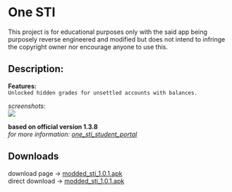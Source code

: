 # One STI
This project is for educational purposes only with the said app being purposely reverse engineered and modified but does not intend to infringe the copyright owner nor encourage anyone to use this.

## Description:
**Features:**  
```Unlocked hidden grades for unsettled accounts with balances.```  
  
*screenshots:*  
<img src=screenshot.png></img>  

**based on official version 1.3.8**  
*for more information: [one_sti_student_portal](https://github.com/to-ton/One-STI-App-Mod-V.1.0/tree/main/one_sti_student_portal)*  
## Downloads  
download page ->  [modded_sti_1.0.1.apk](https://github.com/to-ton/One-STI/blob/main/modded_sti_1.0.1.apk)  
direct download -> [modded_sti_1.0.1.apk](https://github.com/to-ton/One-STI/blob/main/modded_sti_1.0.1.apk?raw=true)  
